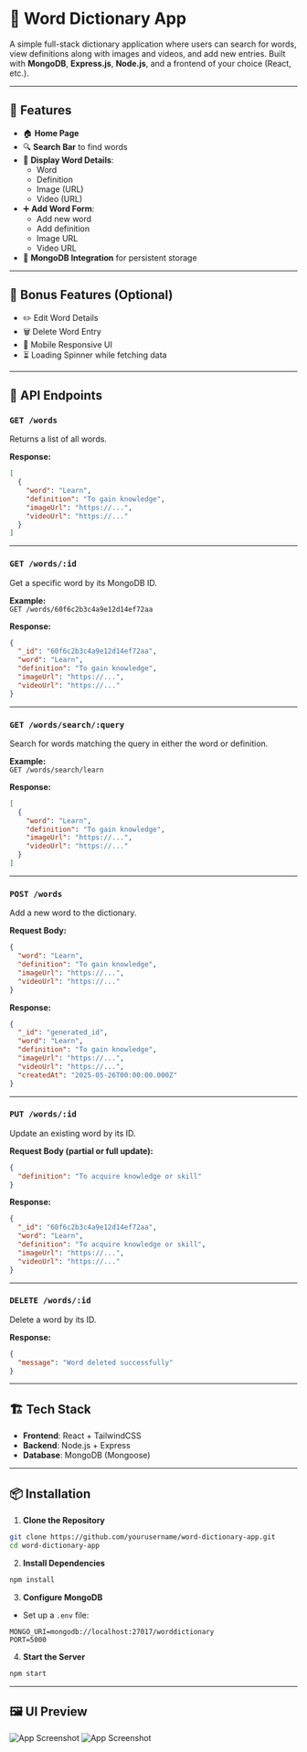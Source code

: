 
# 📘 Word Dictionary App

A simple full-stack dictionary application where users can search for words, view definitions along with images and videos, and add new entries. Built with **MongoDB**, **Express.js**, **Node.js**, and a frontend of your choice (React, etc.).

---

## 🚀 Features

- 🏠 **Home Page**
- 🔍 **Search Bar** to find words
- 📖 **Display Word Details**:  
  - Word  
  - Definition  
  - Image (URL)  
  - Video (URL)
- ➕ **Add Word Form**:  
  - Add new word  
  - Add definition  
  - Image URL  
  - Video URL
- 💾 **MongoDB Integration** for persistent storage

---

## 🧠 Bonus Features (Optional)

- ✏️ Edit Word Details  
- 🗑️ Delete Word Entry  
- 📱 Mobile Responsive UI  
- ⏳ Loading Spinner while fetching data

---

## 🧪 API Endpoints

### `GET /words`  
Returns a list of all words.

**Response:**
```json
[
  {
    "word": "Learn",
    "definition": "To gain knowledge",
    "imageUrl": "https://...",
    "videoUrl": "https://..."
  }
]
```

---

### `GET /words/:id`  
Get a specific word by its MongoDB ID.

**Example:**  
`GET /words/60f6c2b3c4a9e12d14ef72aa`

**Response:**
```json
{
  "_id": "60f6c2b3c4a9e12d14ef72aa",
  "word": "Learn",
  "definition": "To gain knowledge",
  "imageUrl": "https://...",
  "videoUrl": "https://..."
}
```

---

### `GET /words/search/:query`  
Search for words matching the query in either the word or definition.

**Example:**  
`GET /words/search/learn`

**Response:**
```json
[
  {
    "word": "Learn",
    "definition": "To gain knowledge",
    "imageUrl": "https://...",
    "videoUrl": "https://..."
  }
]
```

---

### `POST /words`  
Add a new word to the dictionary.

**Request Body:**
```json
{
  "word": "Learn",
  "definition": "To gain knowledge",
  "imageUrl": "https://...",
  "videoUrl": "https://..."
}
```

**Response:**
```json
{
  "_id": "generated_id",
  "word": "Learn",
  "definition": "To gain knowledge",
  "imageUrl": "https://...",
  "videoUrl": "https://...",
  "createdAt": "2025-05-26T00:00:00.000Z"
}
```

---

### `PUT /words/:id`  
Update an existing word by its ID.

**Request Body (partial or full update):**
```json
{
  "definition": "To acquire knowledge or skill"
}
```

**Response:**
```json
{
  "_id": "60f6c2b3c4a9e12d14ef72aa",
  "word": "Learn",
  "definition": "To acquire knowledge or skill",
  "imageUrl": "https://...",
  "videoUrl": "https://..."
}
```

---

### `DELETE /words/:id`  
Delete a word by its ID.

**Response:**
```json
{
  "message": "Word deleted successfully"
}
```

---

## 🏗️ Tech Stack

- **Frontend**: React + TailwindCSS
- **Backend**: Node.js + Express
- **Database**: MongoDB (Mongoose)

---

## 📦 Installation

1. **Clone the Repository**
```bash
git clone https://github.com/yourusername/word-dictionary-app.git
cd word-dictionary-app
```

2. **Install Dependencies**
```bash
npm install
```

3. **Configure MongoDB**
- Set up a `.env` file:
```
MONGO_URI=mongodb://localhost:27017/worddictionary
PORT=5000
```

4. **Start the Server**
```bash
npm start
```

---

## 🖼️ UI Preview 

![App Screenshot](https://github.com/Bhardwaj-Prabal/SignLanguageDictionary/blob/main/frontend.png)
![App Screenshot](https://github.com/Bhardwaj-Prabal/SignLanguageDictionary/blob/main/Screenshot_20250526_124702.png)
